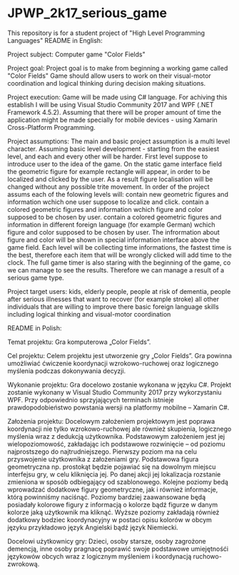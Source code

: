 # JPWP_2k17_serious_game
This repository is for a student project of "High Level Programming Languages"
README in English:

Project subject:
Computer game "Color Fields"

Project goal:
Project goal is to make from beginning a working game called "Color Fields"
Game should allow users to work on their visual-motor coordination and logical thinking during decision making situations.

Project execution:
Game will be made using C# language. For achiving this establish I will be using Visual Studio Community 2017 and WPF (.NET Framework 4.5.2).
Assuming that there will be proper amount of time the application might be made specially for mobile devices - using Xamarin Cross-Platform Programming.

Project assumptions:
The main and basic project assumption is a multi level character.
Assuming basic level development - starting from the easiest level, and each and every other will be harder.
First level suppose to introduce user to the idea of the game.
  On the static game interface field the geometric figure for example rectangle will appear, in order to be localized and clicked by     the user. As a result figure localisation will be changed without any possible trite movement.
In order of the project assums each of the folowing levels will:
  contain new geometric figures and information wchich one user suppose to localize and click.
  contain a colored geometric figures and information wchich figure and color supposed to be chosen by user.
  contain a colored geometric figures and information in different foreign language (for example German) wchich figure and color            supposed to be chosen by user. 
The infrormation about figure and color will be shown in special information interface above the game field.
Each level will be collecting time informations, the fastest time is the best, therefore each item that will be wrongly clicked will      add time to the clock. The full game timer is also staring with the beginning of the game, co we can manage to see the results.
Therefore we can manage a result of a serious game type. 

Project target users:
  kids,
  elderly people,
  people at risk of dementia,
  people after serious illnesses that want to recover (for example stroke)
  all other individuals that are willing to improve there basic foreign language skills including logical thinking and visual-motor coordination
  
  
  
  
  
  
  
  
  

README in Polish:

Temat projektu: 
Gra komputerowa „Color Fields”.

Cel projektu:
Celem projektu jest utworzenie gry „Color Fields”. 
Gra powinna umożliwiać ćwiczenie koordynacji wzrokowo-ruchowej oraz logicznego myślenia podczas dokonywania decyzji.

Wykonanie projektu:
Gra docelowo zostanie wykonana w języku C#. Projekt zostanie wykonany w Visual Studio Community 2017 przy wykorzystaniu WPF.
Przy odpowiednio sprzyjających terminach istnieje prawdopodobieństwo powstania wersji na platformy mobilne – Xamarin C#.

Założenia projektu:
Docelowym założeniem projektowym jest poprawa koordynacji nie tylko wzrokowo-ruchowej ale również skupienia, logicznego myślenia wraz z dedukcją użytkownika. Podstawowym założeniem jest jej wielopoziomowość, zakładając ich podstawowe rozwinięcie – od poziomu najprostszego do najtrudniejszego.
Pierwszy poziom ma na celu przyswojenie użytkownika z założeniami gry. Podstawowa figura geometryczna np. prostokąt będzie pojawiać się na dowolnym miejscu interfejsu gry, w celu kliknięcia jej. Po danej akcji jej lokalizacja rozstanie zmieniona w sposób odbiegający od szablonowego. Kolejne poziomy bedą wprowadzać dodatkowe figury geometryczne, jak i również informacje, którą powinniśmy naciśnąć. Poziomy bardziej zaawansowane będą posiadały kolorowe figury z informacją o kolorze bądź figurze w danym kolorze jaką użytkownik ma kliknąć. Wyższe poziomy zakładają również dodatkowy bodziec koordynacyjny w postaci opisu kolorów w obcym języku przykładowo język Angielski bądź język Niemiecki.

Docelowi użytkownicy gry:
Dzieci, osoby starsze, osoby zagrożone demencją, inne osoby pragnacę poprawić swoje podstawowe umiejętnośći językowów obcych wraz z logicznym myśleniem i koordynacją ruchowo-zwrokową.
